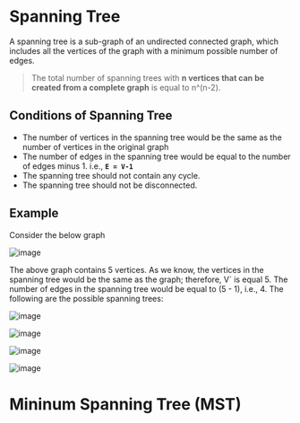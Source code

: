 # Spanning Tree

A spanning tree is a sub-graph of an undirected connected graph, which includes all the vertices of the graph with a minimum possible number of edges.

> The total number of spanning trees with **n vertices that can be created from a complete graph** is equal to n^(n-2).

## Conditions of Spanning Tree

- The number of vertices in the spanning tree would be the same as the number of vertices in the original graph
- The number of edges in the spanning tree would be equal to the number of edges minus 1. i.e., **`E = V-1`**
- The spanning tree should not contain any cycle.
- The spanning tree should not be disconnected.

## Example 

Consider the below graph

![image](https://user-images.githubusercontent.com/70228962/173319376-84dcaa7d-3630-4b2f-a7d3-20d81466dae1.png)

The above graph contains 5 vertices. As we know, the vertices in the spanning tree would be the same as the graph; therefore, V` is equal 5. The number of edges in the spanning tree would be equal to (5 - 1), i.e., 4. The following are the possible spanning trees:

![image](https://user-images.githubusercontent.com/70228962/173319468-361617e7-245a-4124-a7af-dfbc49e650b4.png)

![image](https://user-images.githubusercontent.com/70228962/173319496-353ee1b3-9f04-4e71-b681-84b3c5e0a868.png)

![image](https://user-images.githubusercontent.com/70228962/173319521-d81f586e-ff18-4cbf-9c4b-e72a98748375.png)

![image](https://user-images.githubusercontent.com/70228962/173319558-16c746bd-273b-452a-a2b8-f83f24edf2fa.png)

# Mininum Spanning Tree (MST)


